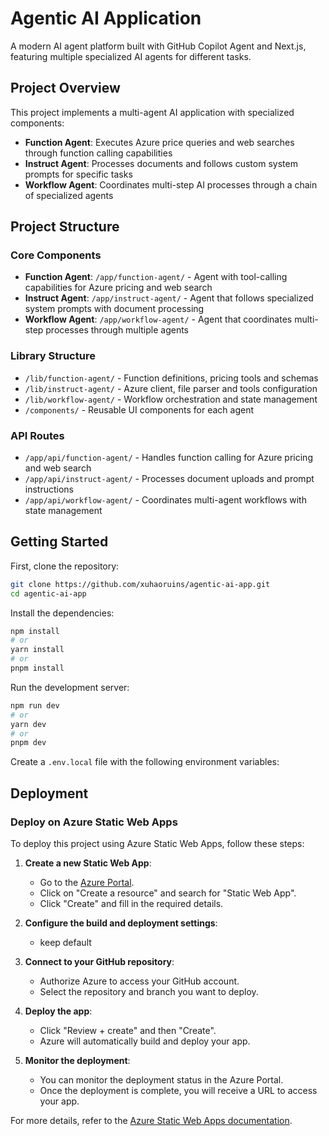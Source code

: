 # Agentic AI Application

A modern AI agent platform built with GitHub Copilot Agent and Next.js, featuring multiple specialized AI agents for different tasks.

## Project Overview

This project implements a multi-agent AI application with specialized components:

- **Function Agent**: Executes Azure price queries and web searches through function calling capabilities
- **Instruct Agent**: Processes documents and follows custom system prompts for specific tasks
- **Workflow Agent**: Coordinates multi-step AI processes through a chain of specialized agents

## Project Structure

### Core Components

- **Function Agent**: `/app/function-agent/` - Agent with tool-calling capabilities for Azure pricing and web search
- **Instruct Agent**: `/app/instruct-agent/` - Agent that follows specialized system prompts with document processing
- **Workflow Agent**: `/app/workflow-agent/` - Agent that coordinates multi-step processes through multiple agents

### Library Structure

- `/lib/function-agent/` - Function definitions, pricing tools and schemas
- `/lib/instruct-agent/` - Azure client, file parser and tools configuration
- `/lib/workflow-agent/` - Workflow orchestration and state management
- `/components/` - Reusable UI components for each agent

### API Routes

- `/app/api/function-agent/` - Handles function calling for Azure pricing and web search
- `/app/api/instruct-agent/` - Processes document uploads and prompt instructions
- `/app/api/workflow-agent/` - Coordinates multi-agent workflows with state management


## Getting Started

First, clone the repository:

```bash
git clone https://github.com/xuhaoruins/agentic-ai-app.git
cd agentic-ai-app
```

Install the dependencies:

```bash
npm install
# or
yarn install
# or
pnpm install
```

Run the development server:

```bash
npm run dev
# or
yarn dev
# or
pnpm dev
```

Create a `.env.local` file with the following environment variables:


## Deployment

### Deploy on Azure Static Web Apps

To deploy this project using Azure Static Web Apps, follow these steps:

1. **Create a new Static Web App**:
   - Go to the [Azure Portal](https://portal.azure.com/).
   - Click on "Create a resource" and search for "Static Web App".
   - Click "Create" and fill in the required details.

2. **Configure the build and deployment settings**:
   - keep default

3. **Connect to your GitHub repository**:
   - Authorize Azure to access your GitHub account.
   - Select the repository and branch you want to deploy.

4. **Deploy the app**:
   - Click "Review + create" and then "Create".
   - Azure will automatically build and deploy your app.

5. **Monitor the deployment**:
   - You can monitor the deployment status in the Azure Portal.
   - Once the deployment is complete, you will receive a URL to access your app.

For more details, refer to the [Azure Static Web Apps documentation](https://docs.microsoft.com/en-us/azure/static-web-apps/).

